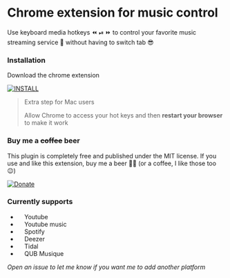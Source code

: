 # Chrome extension for music control

Use keyboard media hotkeys ⏪ ⏯ ⏩ to control your favorite music streaming service 🎵 without having to switch tab 😎

### Installation

Download the chrome extension

[![INSTALL](https://img.shields.io/badge/INSTALL-Chome-%234285F4?style=for-the-badge&logoColor=%23fff&logo=google-chrome)](https://chrome.google.com/webstore/detail/pohakmokiogdbhiocmacgalcmnfdbbne)

> Extra step for Mac users
>
> Allow Chrome to access your hot keys and then **restart your browser** to make it work

### Buy me a ~~coffee~~ beer

This plugin is completely free and published under the MIT license.
If you use and like this extension, buy me a beer 🍺🤘 (or a coffee, I like those too 😉)

[![Donate](https://img.shields.io/badge/Donate-PayPal-%230070ba.svg?style=for-the-badge&logoColor=%23fff&logo=paypal)](https://www.paypal.com/cgi-bin/webscr?cmd=_s-xclick&hosted_button_id=JEAWYHFCZ8LT4&source=url)

### Currently supports

-   <img src="https://simpleicons.org/icons/youtube.svg" width="12"/> Youtube
-   <img src="https://simpleicons.org/icons/youtube.svg" width="12"/> Youtube music
-   <img src="https://simpleicons.org/icons/spotify.svg" width="12"/> Spotify
-   <img src="https://simpleicons.org/icons/deezer.svg" width="12"/> Deezer
-   <img src="https://simpleicons.org/icons/tidal.svg" width="12"/> Tidal
-   <img src="https://musique.qub.ca/_next/static/images/Logo_QUB_musique_Horizontal-6e871df1e30d14a198883f590eb9c449.svg" width="12" style="fill: #000"/> QUB Musique

_Open an issue to let me know if you want me to add another platform_
